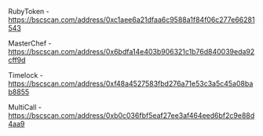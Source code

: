 RubyToken - https://bscscan.com/address/0xc1aee6a21dfaa6c9588a1f84f06c277e66281543

MasterChef - https://bscscan.com/address/0x6bdfa14e403b906321c1b76d840039eda92cff9d

Timelock - https://bscscan.com/address/0xf48a4527583fbd276a71e53c3a5c45a08bab8855

MultiCall - https://bscscan.com/address/0xb0c036fbf5eaf27ee3af464eed6bf2c9e88d4aa9
